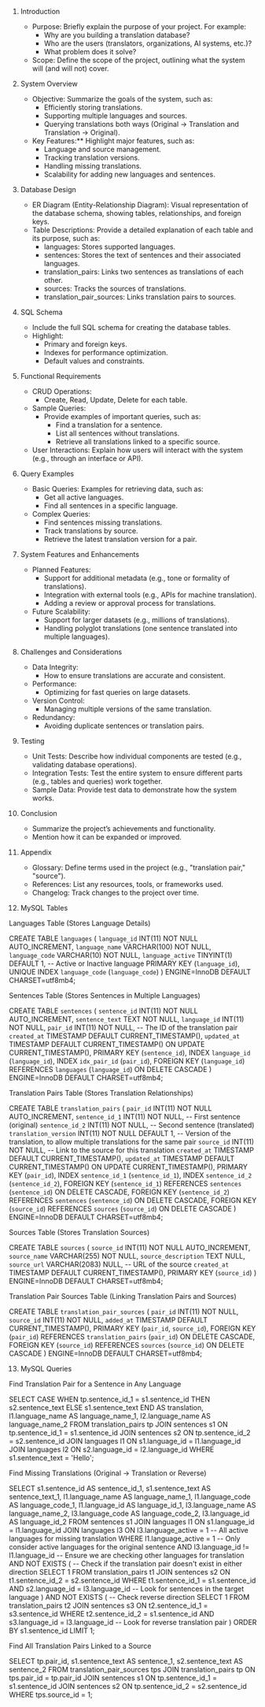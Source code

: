
1. Introduction
    - Purpose: Briefly explain the purpose of your project. For example:
        - Why are you building a translation database?
        - Who are the users (translators, organizations, AI systems, etc.)?
        - What problem does it solve?
    - Scope: Define the scope of the project, outlining what the system will (and will not) cover.

2. System Overview
    - Objective: Summarize the goals of the system, such as:
        - Efficiently storing translations.
        - Supporting multiple languages and sources.
        - Querying translations both ways (Original → Translation and Translation → Original).
    - Key Features:** Highlight major features, such as:
        - Language and source management.
        - Tracking translation versions.
        - Handling missing translations.
        - Scalability for adding new languages and sentences.

3. Database Design
    - ER Diagram (Entity-Relationship Diagram): Visual representation of the database schema, showing tables, relationships, and foreign keys.
    - Table Descriptions: Provide a detailed explanation of each table and its purpose, such as:
        - languages: Stores supported languages.
        - sentences: Stores the text of sentences and their associated languages.
        - translation_pairs: Links two sentences as translations of each other.
        - sources: Tracks the sources of translations.
        - translation_pair_sources: Links translation pairs to sources.

4. SQL Schema
    - Include the full SQL schema for creating the database tables.
    - Highlight:
        - Primary and foreign keys.
        - Indexes for performance optimization.
        - Default values and constraints.

5. Functional Requirements
    - CRUD Operations:
        - Create, Read, Update, Delete for each table.
    - Sample Queries:
        - Provide examples of important queries, such as:
            - Find a translation for a sentence.
            - List all sentences without translations.
            - Retrieve all translations linked to a specific source.
    - User Interactions: Explain how users will interact with the system (e.g., through an interface or API).

6. Query Examples
    - Basic Queries: Examples for retrieving data, such as:
        - Get all active languages.
        - Find all sentences in a specific language.
    - Complex Queries:
        - Find sentences missing translations.
        - Track translations by source.
        - Retrieve the latest translation version for a pair.

7. System Features and Enhancements
    - Planned Features:
        - Support for additional metadata (e.g., tone or formality of translations).
        - Integration with external tools (e.g., APIs for machine translation).
        - Adding a review or approval process for translations.
    - Future Scalability:
        - Support for larger datasets (e.g., millions of translations).
        - Handling polyglot translations (one sentence translated into multiple languages).

8. Challenges and Considerations
    - Data Integrity:
        - How to ensure translations are accurate and consistent.
    - Performance:
        - Optimizing for fast queries on large datasets.
    - Version Control:
        - Managing multiple versions of the same translation.
    - Redundancy:
        - Avoiding duplicate sentences or translation pairs.

9. Testing
    - Unit Tests: Describe how individual components are tested (e.g., validating database operations).
    - Integration Tests: Test the entire system to ensure different parts (e.g., tables and queries) work together.
    - Sample Data: Provide test data to demonstrate how the system works.

10. Conclusion
    - Summarize the project’s achievements and functionality.
    - Mention how it can be expanded or improved.

11. Appendix
    - Glossary: Define terms used in the project (e.g., "translation pair," "source").
    - References: List any resources, tools, or frameworks used.
    - Changelog: Track changes to the project over time.

12. MySQL Tables

Languages Table (Stores Language Details)

CREATE TABLE `languages` (
    `language_id` INT(11) NOT NULL AUTO_INCREMENT,
    `language_name` VARCHAR(100) NOT NULL,
    `language_code` VARCHAR(10) NOT NULL,
    `language_active` TINYINT(1) DEFAULT 1,  -- Active or Inactive language
    PRIMARY KEY (`language_id`),
    UNIQUE INDEX `language_code` (`language_code`)
) ENGINE=InnoDB DEFAULT CHARSET=utf8mb4;


Sentences Table (Stores Sentences in Multiple Languages)

CREATE TABLE `sentences` (
    `sentence_id` INT(11) NOT NULL AUTO_INCREMENT,
    `sentence_text` TEXT NOT NULL,
    `language_id` INT(11) NOT NULL,
    `pair_id` INT(11) NOT NULL,  -- The ID of the translation pair
    `created_at` TIMESTAMP DEFAULT CURRENT_TIMESTAMP(),
    `updated_at` TIMESTAMP DEFAULT CURRENT_TIMESTAMP() ON UPDATE CURRENT_TIMESTAMP(),
    PRIMARY KEY (`sentence_id`),
    INDEX `language_id` (`language_id`),
    INDEX `idx_pair_id` (`pair_id`),
    FOREIGN KEY (`language_id`) REFERENCES `languages` (`language_id`) ON DELETE CASCADE
) ENGINE=InnoDB DEFAULT CHARSET=utf8mb4;

Translation Pairs Table (Stores Translation Relationships)

CREATE TABLE `translation_pairs` (
    `pair_id` INT(11) NOT NULL AUTO_INCREMENT,
    `sentence_id_1` INT(11) NOT NULL,  -- First sentence (original)
    `sentence_id_2` INT(11) NOT NULL,  -- Second sentence (translated)
    `translation_version` INT(11) NOT NULL DEFAULT 1,  -- Version of the translation, to allow multiple translations for the same pair
    `source_id` INT(11) NOT NULL,  -- Link to the source for this translation
    `created_at` TIMESTAMP DEFAULT CURRENT_TIMESTAMP(),
    `updated_at` TIMESTAMP DEFAULT CURRENT_TIMESTAMP() ON UPDATE CURRENT_TIMESTAMP(),
    PRIMARY KEY (`pair_id`),
    INDEX `sentence_id_1` (`sentence_id_1`),
    INDEX `sentence_id_2` (`sentence_id_2`),
    FOREIGN KEY (`sentence_id_1`) REFERENCES `sentences` (`sentence_id`) ON DELETE CASCADE,
    FOREIGN KEY (`sentence_id_2`) REFERENCES `sentences` (`sentence_id`) ON DELETE CASCADE,
    FOREIGN KEY (`source_id`) REFERENCES `sources` (`source_id`) ON DELETE CASCADE
) ENGINE=InnoDB DEFAULT CHARSET=utf8mb4;

Sources Table (Stores Translation Sources)

CREATE TABLE `sources` (
    `source_id` INT(11) NOT NULL AUTO_INCREMENT,
    `source_name` VARCHAR(255) NOT NULL,
    `source_description` TEXT NULL,
    `source_url` VARCHAR(2083) NULL,  -- URL of the source
    `created_at` TIMESTAMP DEFAULT CURRENT_TIMESTAMP(),
    PRIMARY KEY (`source_id`)
) ENGINE=InnoDB DEFAULT CHARSET=utf8mb4;

Translation Pair Sources Table (Linking Translation Pairs and Sources)

CREATE TABLE `translation_pair_sources` (
    `pair_id` INT(11) NOT NULL,
    `source_id` INT(11) NOT NULL,
    `added_at` TIMESTAMP DEFAULT CURRENT_TIMESTAMP(),
    PRIMARY KEY (`pair_id`, `source_id`),
    FOREIGN KEY (`pair_id`) REFERENCES `translation_pairs` (`pair_id`) ON DELETE CASCADE,
    FOREIGN KEY (`source_id`) REFERENCES `sources` (`source_id`) ON DELETE CASCADE
) ENGINE=InnoDB DEFAULT CHARSET=utf8mb4;

13. MySQL Queries

Find Translation Pair for a Sentence in Any Language

SELECT 
    CASE 
        WHEN tp.sentence_id_1 = s1.sentence_id THEN s2.sentence_text
        ELSE s1.sentence_text
    END AS translation,
    l1.language_name AS language_name_1,
    l2.language_name AS language_name_2
FROM translation_pairs tp
JOIN sentences s1 ON tp.sentence_id_1 = s1.sentence_id
JOIN sentences s2 ON tp.sentence_id_2 = s2.sentence_id
JOIN languages l1 ON s1.language_id = l1.language_id
JOIN languages l2 ON s2.language_id = l2.language_id
WHERE s1.sentence_text = 'Hello';

Find Missing Translations (Original → Translation or Reverse)

SELECT 
    s1.sentence_id AS sentence_id_1,
    s1.sentence_text AS sentence_text_1,
    l1.language_name AS language_name_1,
    l1.language_code AS language_code_1,
    l1.language_id AS language_id_1,
    l3.language_name AS language_name_2,
    l3.language_code AS language_code_2,
    l3.language_id AS language_id_2
FROM sentences s1
JOIN languages l1 ON s1.language_id = l1.language_id
JOIN languages l3 ON l3.language_active = 1  -- All active languages for missing translation
WHERE l1.language_active = 1  -- Only consider active languages for the original sentence
AND l3.language_id != l1.language_id  -- Ensure we are checking other languages for translation
AND NOT EXISTS (  -- Check if the translation pair doesn't exist in either direction
    SELECT 1
    FROM translation_pairs t1
    JOIN sentences s2 ON t1.sentence_id_2 = s2.sentence_id
    WHERE t1.sentence_id_1 = s1.sentence_id
    AND s2.language_id = l3.language_id  -- Look for sentences in the target language
)
AND NOT EXISTS (  -- Check reverse direction
    SELECT 1
    FROM translation_pairs t2
    JOIN sentences s3 ON t2.sentence_id_1 = s3.sentence_id
    WHERE t2.sentence_id_2 = s1.sentence_id
    AND s3.language_id = l3.language_id  -- Look for reverse translation pair
)
ORDER BY s1.sentence_id
LIMIT 1;

Find All Translation Pairs Linked to a Source

SELECT 
    tp.pair_id,
    s1.sentence_text AS sentence_1,
    s2.sentence_text AS sentence_2
FROM translation_pair_sources tps
JOIN translation_pairs tp ON tps.pair_id = tp.pair_id
JOIN sentences s1 ON tp.sentence_id_1 = s1.sentence_id
JOIN sentences s2 ON tp.sentence_id_2 = s2.sentence_id
WHERE tps.source_id = 1;